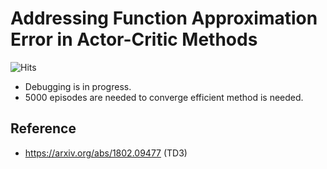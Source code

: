 # Addressing Function Approximation Error in Actor-Critic Methods

![Hits](https://hits.seeyoufarm.com/api/count/incr/badge.svg?url=https://github.com/seolhokim/The-Easiest-TD3-using-pytorch-in-Pendulum)

- Debugging is in progress.
- 5000 episodes are needed to converge efficient method is needed.

## Reference
- https://arxiv.org/abs/1802.09477 (TD3)
